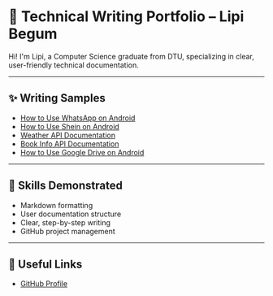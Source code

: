 #  📘 Technical Writing Portfolio – Lipi Begum

Hi! I'm Lipi, a Computer Science graduate from DTU, specializing in clear, user-friendly technical documentation.

---

## ✨ Writing Samples

- [How to Use WhatsApp on Android](whatsapp-guide.md)
- [How to Use Shein on Android](shein-guide.md)
- [Weather API Documentation](weather-api-doc.md)
- [Book Info API Documentation](BOOK-Info-doc.md)
- [How to Use Google Drive on Android](google-drive-guide.md)
  
---

##  🧠 Skills Demonstrated

- Markdown formatting
- User documentation structure
- Clear, step-by-step writing
- GitHub project management
  
---

## 🔗 Useful Links

- [GitHub Profile](https://github.com/lipi-tech)
